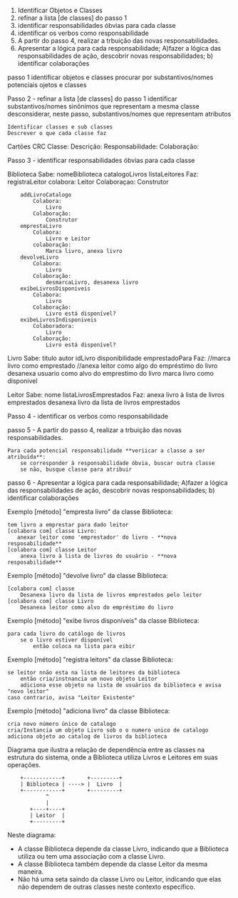 
1) Identificar Objetos e Classes
2) refinar a lista [de classes] do passo 1
3) identificar responsabilidades óbvias para cada classe
4) identificar os verbos como responsabilidade 
5) A partir do passo 4, realizar a trbuição das novas responsabilidades.
6) Apresentar a lógica para cada responsabilidade; A)fazer a lógica das responsabilidades de ação, descobrir novas responsabilidades; b) identificar colaborações


passo 1 identificar objetos e classes
    procurar por substantivos/nomes
    potenciais ojetos e classes

Passo 2 - refinar a lista [de classes] do passo 1
    identificar substantivos/nomes sinônimos que representam a mesma classe
    desconsiderar, neste passo, substantivos/nomes que representam atributos

    Identificar classes e sub classes
    Descrever o que cada classe faz

Cartões CRC
Classe:
Descrição:
Responsabilidade:
Colaboração:


Passo 3 - identificar responsabilidades óbvias para cada classe

Biblioteca
    Sabe:
        nomeBiblioteca
        catalogoLivros
        listaLeitores
    Faz:
        registraLeitor
            colabora:
                Leitor
            Colaboraçao:
                Construtor
                
        addLivroCatalogo
            Colabora:
                Livro
            Colaboração:
                Construtor
        emprestaLivro
            Colabora:
                Livro e Leitor
            colaboração:
                Marca livro, anexa livro
        devolveLivro
            Colabora:
                Livro
            Colaboração:
                desmarcaLivro, desanexa livro
        exibeLivrosDisponiveis
            Colabora:
                Livro
            Colaboração:
                Livro está disponível?
        exibeLivrosIndisponiveis
            Colaboradora:
                Livro
            Colaboração:
                Livro está disponível?

Livro
    Sabe:
        titulo
        autor
        idLivro
        disponibilidade
        emprestadoPara
    Faz:
        //marca livro como emprestado
        //anexa leitor como algo do empréstimo do livro
        desanexa usuario como alvo do emprestimo do livro
        marca livro como disponivel

Leitor
    Sabe:
        nome
        listaLivrosEmprestados
    Faz:
        anexa livro à lista de livros emprestados
        desanexa livro da lista de livros emprestados

Passo 4 - identificar os verbos como responsabilidade

passo 5 - A partir do passo 4, realizar a trbuição das novas responsabilidades.

    Para cada potencial responsabilidade **veriicar a classe a ser atribuída**:
        se corresponder à responsabilidade óbvia, buscar outra classe
        se não, busque classe para atribuir

passo 6 - Apresentar a lógica para cada responsabilidade; A)fazer a lógica das responsabilidades de ação, descobrir novas responsabilidades; b) identificar colaborações

Exemplo [método] "empresta livro" da classe Biblioteca:

    tem livro a emprestar para dado leitor
    [colabora com] classe Livro:
       anexar leitor como 'emprestador' do livro - **nova resposabilidade**
    [colabora com] classe Leitor    
        anexa livro à lista de livros do usuário - **nova resposabilidade**

Exemplo [método] "devolve livro" da classe Biblioteca:

    [colabora com] classe 
        Desanexa livro da lista de livros emprestados pelo leitor
    [colabora com] classe Livro
        Desanexa leitor como alvo do empréstimo do livro
      

Exemplo [método] "exibe livros disponíveis" da classe Biblioteca:

    para cada livro do catálogo de livros
        se o livro estiver disponível
            então coloca na lista para eibir

Exemplo [método] "registra leitors" da classe Biblioteca:   

    se leitor nnão esta na lista de leitores da biblioteca
        então cria/instnancia um novo objeto Leitor
        adiciona esse objeto na lista de usuários da biblioteca e avisa "novo leitor"
    caso contrario, avisa "Leitor Existente"

Exemplo [método] "adiciona livro" da classe Biblioteca:   

    cria novo número único de catalogo
    cria/Instancia um objeto Livro sob o o numero unico de catalogo
    adiciona objeto ao catalog de livros da biblioteca


Diagrama que ilustra a relação de dependência entre as classes na estrutura do sistema, onde a Biblioteca utiliza Livros e Leitores em suas operações.

```
    +------------+       +---------+
    | Biblioteca | ----> |  Livro  |
    +------------+       +---------+
            ^
            |
       +----+----+
       | Leitor  |
       +---------+
```

Neste diagrama:
- A classe Biblioteca depende da classe Livro, indicando que a Biblioteca utiliza ou tem uma associação com a classe Livro.
- A classe Biblioteca também depende da classe Leitor da mesma maneira.
- Não há uma seta saindo da classe Livro ou Leitor, indicando que elas não dependem de outras classes neste contexto específico.







